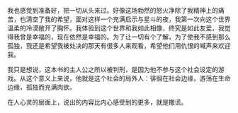我也感觉到准备好，把一切从头来过。好像这场勃然的怒火净除了我精神上的痛苦，也清空了我的希望，面对这样一个充满启示与星斗的夜，我第一次向这个世界温柔的冷漠敞开了胸怀。我体验到这个世界和我如此相像，终究是如此友爱，我觉得我曾是幸福的，现在依然是幸福的。为了让一切有个了解，为了使我不感到那么孤独，我还是希望我被处决的那天有很多人来观看，希望他们用仇恨的喊声来欢迎我。

我只是想说，这本书的主人公之所以被判刑，是因为他不参与这个社会设定的游戏。从这个意义上来说，他就是这个社会的局外人：徘徊在社会边缘，游荡在生命边缘，孤独而充满肉欲。

在人心灵的层面上，说出的内容比内心感受到的更多，就是撒谎。


